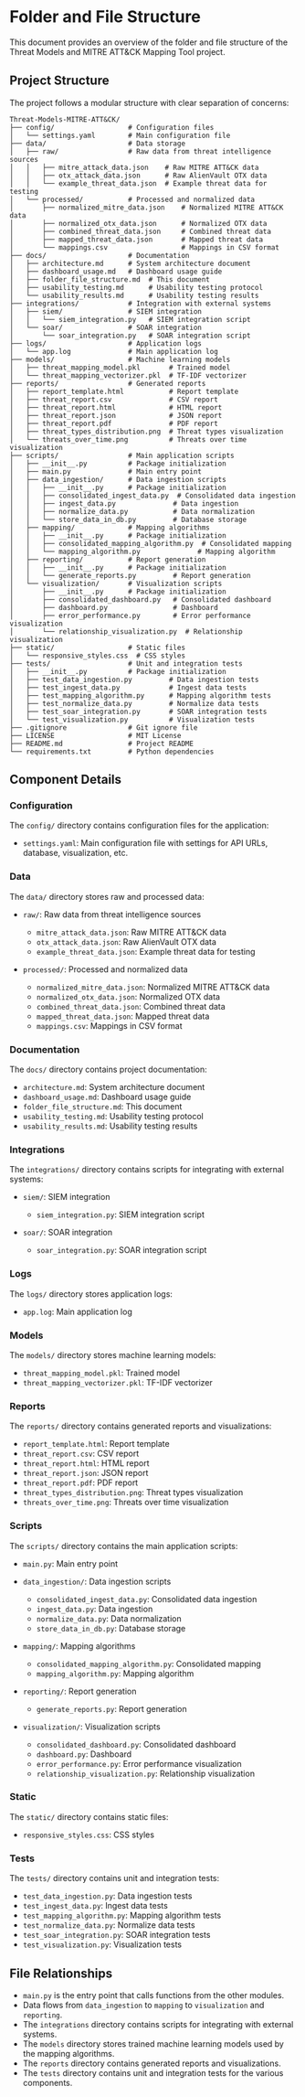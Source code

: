 # Folder and File Structure

This document provides an overview of the folder and file structure of the Threat Models and MITRE ATT&CK Mapping Tool project.

## Project Structure

The project follows a modular structure with clear separation of concerns:

```
Threat-Models-MITRE-ATT&CK/
├── config/                  # Configuration files
│   └── settings.yaml        # Main configuration file
├── data/                    # Data storage
│   ├── raw/                 # Raw data from threat intelligence sources
│   │   ├── mitre_attack_data.json    # Raw MITRE ATT&CK data
│   │   ├── otx_attack_data.json      # Raw AlienVault OTX data
│   │   └── example_threat_data.json  # Example threat data for testing
│   └── processed/           # Processed and normalized data
│       ├── normalized_mitre_data.json    # Normalized MITRE ATT&CK data
│       ├── normalized_otx_data.json      # Normalized OTX data
│       ├── combined_threat_data.json     # Combined threat data
│       ├── mapped_threat_data.json       # Mapped threat data
│       └── mappings.csv                  # Mappings in CSV format
├── docs/                    # Documentation
│   ├── architecture.md      # System architecture document
│   ├── dashboard_usage.md   # Dashboard usage guide
│   ├── folder_file_structure.md  # This document
│   ├── usability_testing.md      # Usability testing protocol
│   └── usability_results.md      # Usability testing results
├── integrations/            # Integration with external systems
│   ├── siem/                # SIEM integration
│   │   └── siem_integration.py   # SIEM integration script
│   └── soar/                # SOAR integration
│       └── soar_integration.py   # SOAR integration script
├── logs/                    # Application logs
│   └── app.log              # Main application log
├── models/                  # Machine learning models
│   ├── threat_mapping_model.pkl       # Trained model
│   └── threat_mapping_vectorizer.pkl  # TF-IDF vectorizer
├── reports/                 # Generated reports
│   ├── report_template.html           # Report template
│   ├── threat_report.csv              # CSV report
│   ├── threat_report.html             # HTML report
│   ├── threat_report.json             # JSON report
│   ├── threat_report.pdf              # PDF report
│   ├── threat_types_distribution.png  # Threat types visualization
│   └── threats_over_time.png          # Threats over time visualization
├── scripts/                 # Main application scripts
│   ├── __init__.py          # Package initialization
│   ├── main.py              # Main entry point
│   ├── data_ingestion/      # Data ingestion scripts
│   │   ├── __init__.py      # Package initialization
│   │   ├── consolidated_ingest_data.py  # Consolidated data ingestion
│   │   ├── ingest_data.py              # Data ingestion
│   │   ├── normalize_data.py           # Data normalization
│   │   └── store_data_in_db.py         # Database storage
│   ├── mapping/             # Mapping algorithms
│   │   ├── __init__.py      # Package initialization
│   │   ├── consolidated_mapping_algorithm.py  # Consolidated mapping
│   │   └── mapping_algorithm.py              # Mapping algorithm
│   ├── reporting/           # Report generation
│   │   ├── __init__.py      # Package initialization
│   │   └── generate_reports.py         # Report generation
│   └── visualization/       # Visualization scripts
│       ├── __init__.py      # Package initialization
│       ├── consolidated_dashboard.py   # Consolidated dashboard
│       ├── dashboard.py                # Dashboard
│       ├── error_performance.py        # Error performance visualization
│       └── relationship_visualization.py  # Relationship visualization
├── static/                  # Static files
│   └── responsive_styles.css  # CSS styles
├── tests/                   # Unit and integration tests
│   ├── __init__.py          # Package initialization
│   ├── test_data_ingestion.py         # Data ingestion tests
│   ├── test_ingest_data.py            # Ingest data tests
│   ├── test_mapping_algorithm.py      # Mapping algorithm tests
│   ├── test_normalize_data.py         # Normalize data tests
│   ├── test_soar_integration.py       # SOAR integration tests
│   └── test_visualization.py          # Visualization tests
├── .gitignore               # Git ignore file
├── LICENSE                  # MIT License
├── README.md                # Project README
└── requirements.txt         # Python dependencies
```

## Component Details

### Configuration

The `config/` directory contains configuration files for the application:

- `settings.yaml`: Main configuration file with settings for API URLs, database, visualization, etc.

### Data

The `data/` directory stores raw and processed data:

- `raw/`: Raw data from threat intelligence sources
  - `mitre_attack_data.json`: Raw MITRE ATT&CK data
  - `otx_attack_data.json`: Raw AlienVault OTX data
  - `example_threat_data.json`: Example threat data for testing

- `processed/`: Processed and normalized data
  - `normalized_mitre_data.json`: Normalized MITRE ATT&CK data
  - `normalized_otx_data.json`: Normalized OTX data
  - `combined_threat_data.json`: Combined threat data
  - `mapped_threat_data.json`: Mapped threat data
  - `mappings.csv`: Mappings in CSV format

### Documentation

The `docs/` directory contains project documentation:

- `architecture.md`: System architecture document
- `dashboard_usage.md`: Dashboard usage guide
- `folder_file_structure.md`: This document
- `usability_testing.md`: Usability testing protocol
- `usability_results.md`: Usability testing results

### Integrations

The `integrations/` directory contains scripts for integrating with external systems:

- `siem/`: SIEM integration
  - `siem_integration.py`: SIEM integration script

- `soar/`: SOAR integration
  - `soar_integration.py`: SOAR integration script

### Logs

The `logs/` directory stores application logs:

- `app.log`: Main application log

### Models

The `models/` directory stores machine learning models:

- `threat_mapping_model.pkl`: Trained model
- `threat_mapping_vectorizer.pkl`: TF-IDF vectorizer

### Reports

The `reports/` directory contains generated reports and visualizations:

- `report_template.html`: Report template
- `threat_report.csv`: CSV report
- `threat_report.html`: HTML report
- `threat_report.json`: JSON report
- `threat_report.pdf`: PDF report
- `threat_types_distribution.png`: Threat types visualization
- `threats_over_time.png`: Threats over time visualization

### Scripts

The `scripts/` directory contains the main application scripts:

- `main.py`: Main entry point

- `data_ingestion/`: Data ingestion scripts
  - `consolidated_ingest_data.py`: Consolidated data ingestion
  - `ingest_data.py`: Data ingestion
  - `normalize_data.py`: Data normalization
  - `store_data_in_db.py`: Database storage

- `mapping/`: Mapping algorithms
  - `consolidated_mapping_algorithm.py`: Consolidated mapping
  - `mapping_algorithm.py`: Mapping algorithm

- `reporting/`: Report generation
  - `generate_reports.py`: Report generation

- `visualization/`: Visualization scripts
  - `consolidated_dashboard.py`: Consolidated dashboard
  - `dashboard.py`: Dashboard
  - `error_performance.py`: Error performance visualization
  - `relationship_visualization.py`: Relationship visualization

### Static

The `static/` directory contains static files:

- `responsive_styles.css`: CSS styles

### Tests

The `tests/` directory contains unit and integration tests:

- `test_data_ingestion.py`: Data ingestion tests
- `test_ingest_data.py`: Ingest data tests
- `test_mapping_algorithm.py`: Mapping algorithm tests
- `test_normalize_data.py`: Normalize data tests
- `test_soar_integration.py`: SOAR integration tests
- `test_visualization.py`: Visualization tests

## File Relationships

- `main.py` is the entry point that calls functions from the other modules.
- Data flows from `data_ingestion` to `mapping` to `visualization` and `reporting`.
- The `integrations` directory contains scripts for integrating with external systems.
- The `models` directory stores trained machine learning models used by the mapping algorithms.
- The `reports` directory contains generated reports and visualizations.
- The `tests` directory contains unit and integration tests for the various components.
